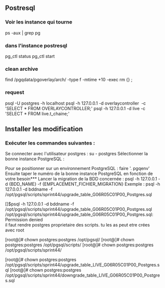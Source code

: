 
## Postresql

### Voir les instance qui tourne

ps -aux | grep pg

### dans l'instance postresql

pg_ctl status
pg_ctl start

### clean archive

find /pgqdata/pgoverlay/arch/ -type f -mtime +10 -exec rm {} \;

### request

psql -U postgres -h localhost
psql -h 127.0.0.1 -d overlaycontroller  -c 'SELECT * FROM OVERLAYCONTROLLER;'
psql -h 127.0.0.1 -d live -c 'SELECT * FROM live.t_chaine;'

## Installer les modification

### Exécuter les commandes suivantes :

Se connecter avec l'utilisateur postgres : su - postgres
Sélectionner la bonne instance PostgreSQL :

Pour se positionner sur un environnement PostgreSQL : faire '. pgqenv'
Ensuite taper le numéro de la bonne instance PostgreSQL en fonction de votre besoin***
Lancer la migration de la BDD concernée : psql -h 127.0.0.1 -d {BDD_NAME} -f {EMPLACEMENT_FICHIER_MIGRATION}
Exemple : psql -h 127.0.0.1 -d bddname -f /opt/pgsql/scripts/sprint44/upgrade_table_G06R05C01P00_Postgres.sql



[]$psql -h 127.0.0.1 -d bddname -f /opt/pgsql/scripts/sprint44/upgrade_table_G06R05C01P00_Postgres.sql
/opt/pgsql/scripts/sprint44/upgrade_table_G06R05C01P00_Postgres.sql: Permission denied	
il faut rendre postgres proprietaire des scripts. tu les as peut etre crées avec root

[root@]# chown postgres:postgres /opt/pgsql/
[root@]# chown postgres:postgres /opt/pgsql/scripts/
[root@]# chown postgres:postgres /opt/pgsql/scripts/sprint44/
 
[root@]# chown postgres:postgres /opt/pgsql/scripts/sprint44/upgrade_table_LIVE_G06R05C01P00_Postgres.sql
[root@]# chown postgres:postgres /opt/pgsql/scripts/sprint44/downgrade_table_LIVE_G06R05C01P00_Postgres.sql
